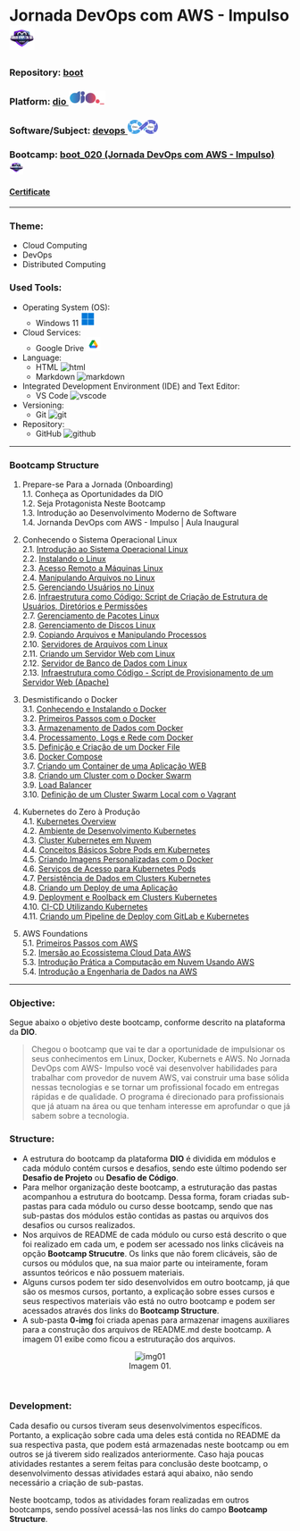 # Jornada DevOps com AWS - Impulso   <img src="./0-aux/logo_boot.webp" alt="boot_020" width="auto" height="45">

### Repository: [boot](../../../)   
### Platform: <a href="../../">dio   <img src="https://github.com/PedroHeeger/main/blob/main/0-aux/logos/plataforma/dio.jpeg" alt="dio" width="auto" height="25"></a>   
### Software/Subject: <a href="../">devops   <img src="https://github.com/PedroHeeger/main/blob/main/0-aux/logos/content/devops.png" alt="devops" width="auto" height="25"></a>
### Bootcamp: <a href="./">boot_020 (Jornada DevOps com AWS - Impulso)   <img src="./0-aux/logo_boot.webp" alt="boot_020" width="auto" height="25"></a>

#### <a href="https://github.com/PedroHeeger/main/blob/main/cert_ti/03-conclu/development/devops/(24-02-28)_Cert_Jornada_DevOps...AWS-Impulso_PH_DIO.pdf">Certificate</a>

---

### Theme:
- Cloud Computing
- DevOps
- Distributed Computing

### Used Tools:
- Operating System (OS): 
  - Windows 11 <img src="https://github.com/PedroHeeger/main/blob/main/0-aux/logos/software/windows11.png" alt="windows11" width="auto" height="25">
- Cloud Services:
  - Google Drive <img src="https://github.com/PedroHeeger/main/blob/main/0-aux/logos/software/google_drive.png" alt="google_drive" width="auto" height="25">
- Language:
  - HTML   <img src="https://cdn.jsdelivr.net/gh/devicons/devicon/icons/html5/html5-original.svg" alt="html" width="auto" height="25">
  - Markdown   <img src="https://cdn.jsdelivr.net/gh/devicons/devicon/icons/markdown/markdown-original.svg" alt="markdown" width="auto" height="25">
- Integrated Development Environment (IDE) and Text Editor:
  - VS Code   <img src="https://cdn.jsdelivr.net/gh/devicons/devicon/icons/vscode/vscode-original.svg" alt="vscode" width="auto" height="25">
- Versioning: 
  - Git   <img src="https://cdn.jsdelivr.net/gh/devicons/devicon/icons/git/git-original.svg" alt="git" width="auto" height="25">
- Repository:
  - GitHub   <img src="https://cdn.jsdelivr.net/gh/devicons/devicon/icons/github/github-original.svg" alt="github" width="auto" height="25">

---

### Bootcamp Structure
1. Prepare-se Para a Jornada (Onboarding)  
  1.1. Conheça as Oportunidades da DIO   
  1.2. Seja Protagonista Neste Bootcamp   
  1.3. Introdução ao Desenvolvimento Moderno de Software   
  1.4. Jornanda DevOps com AWS - Impulso | Aula Inaugural   

2. Conhecendo o Sistema Operacional Linux   
  2.1. [Introdução ao Sistema Operacional Linux](https://github.com/PedroHeeger/boot/tree/main/dio/linux/boot_003/02-linux#item2.1)   
  2.2. [Instalando o Linux](https://github.com/PedroHeeger/boot/tree/main/dio/linux/boot_003/02-linux#item2.2)   
  2.3. [Acesso Remoto a Máquinas Linux](https://github.com/PedroHeeger/boot/tree/main/dio/linux/boot_003/02-linux#item2.3)   
  2.4. [Manipulando Arquivos no Linux](https://github.com/PedroHeeger/boot/tree/main/dio/linux/boot_003/02-linux#item2.4)   
  2.5. [Gerenciando Usuários no Linux](https://github.com/PedroHeeger/boot/tree/main/dio/linux/boot_003/02-linux#item2.5)   
  2.6. [Infraestrutura como Código: Script de Criação de Estrutura de Usuários, Diretórios e Permissões](https://github.com/PedroHeeger/boot/tree/main/dio/linux/boot_003/02-linux#item2.9)   
  2.7. [Gerenciamento de Pacotes Linux](https://github.com/PedroHeeger/boot/tree/main/dio/linux/boot_003/02-linux#item2.6)   
  2.8. [Gerenciamento de Discos Linux](https://github.com/PedroHeeger/boot/tree/main/dio/linux/boot_003/02-linux#item2.7)   
  2.9. [Copiando Arquivos e Manipulando Processos](https://github.com/PedroHeeger/boot/tree/main/dio/linux/boot_003/02-linux#item2.8)   
  2.10. [Servidores de Arquivos com Linux](https://github.com/PedroHeeger/boot/tree/main/dio/linux/boot_003/03-servidor_linux#item3.1)   
  2.11. [Criando um Servidor Web com Linux](https://github.com/PedroHeeger/boot/tree/main/dio/linux/boot_003/03-servidor_linux#item3.2)   
  2.12. [Servidor de Banco de Dados com Linux](https://github.com/PedroHeeger/boot/tree/main/dio/linux/boot_003/03-servidor_linux#item3.3)   
  2.13. [Infraestrutura como Código - Script de Provisionamento de um Servidor Web (Apache)](https://github.com/PedroHeeger/boot/tree/main/dio/linux/boot_003/03-servidor_linux#item3.4)   

3. Desmistificando o Docker   
  3.1. [Conhecendo e Instalando o Docker](https://github.com/PedroHeeger/boot/tree/main/dio/docker/boot_006/01-introducao_docker#item1.1)   
  3.2. [Primeiros Passos com o Docker](https://github.com/PedroHeeger/boot/tree/main/dio/docker/boot_006/01-introducao_docker#item1.2)   
  3.3. [Armazenamento de Dados com Docker](https://github.com/PedroHeeger/boot/tree/main/dio/docker/boot_006/01-introducao_docker#item1.3)   
  3.4. [Processamento, Logs e Rede com Docker](https://github.com/PedroHeeger/boot/tree/main/dio/docker/boot_006/01-introducao_docker#item1.4)   
  3.5. [Definição e Criação de um Docker File](https://github.com/PedroHeeger/boot/tree/main/dio/docker/boot_006/02-dockerfile_compose#item2.1)   
  3.6. [Docker Compose](https://github.com/PedroHeeger/boot/tree/main/dio/docker/boot_006/02-dockerfile_compose#item2.2)   
  3.7. [Criando um Container de uma Aplicação WEB](https://github.com/PedroHeeger/boot/tree/main/dio/docker/boot_006/02-dockerfile_compose#item2.3)   
  3.8. [Criando um Cluster com o Docker Swarm](https://github.com/PedroHeeger/boot/tree/main/dio/docker/boot_006/03-docker_swarm#item3.1)   
  3.9. [Load Balancer](https://github.com/PedroHeeger/boot/tree/main/dio/docker/boot_006/03-docker_swarm#item3.2)   
  3.10. [Definição de um Cluster Swarm Local com o Vagrant](https://github.com/PedroHeeger/boot/tree/main/dio/docker/boot_006/03-docker_swarm#item3.3)   

4. Kubernetes do Zero à Produção   
  4.1. [Kubernetes Overview](https://github.com/PedroHeeger/boot/tree/main/dio/kubernetes/boot_015/01-introducao_kubernetes#item1.1)   
  4.2. [Ambiente de Desenvolvimento Kubernetes](https://github.com/PedroHeeger/boot/tree/main/dio/kubernetes/boot_015/01-introducao_kubernetes#item1.2)   
  4.3. [Cluster Kubernetes em Nuvem](https://github.com/PedroHeeger/boot/tree/main/dio/kubernetes/boot_015/01-introducao_kubernetes#item1.3)   
  4.4. [Conceitos Básicos Sobre Pods em Kubernetes](https://github.com/PedroHeeger/boot/tree/main/dio/kubernetes/boot_015/02-primeiros_passos#item2.1)   
  4.5. [Criando Imagens Personalizadas com o Docker](https://github.com/PedroHeeger/boot/tree/main/dio/kubernetes/boot_015/02-primeiros_passos#item2.2)   
  4.6. [Serviços de Acesso para Kubernetes Pods](https://github.com/PedroHeeger/boot/tree/main/dio/kubernetes/boot_015/03-expondo_conectando#item3.1)   
  4.7. [Persistência de Dados em Clusters Kubernetes](https://github.com/PedroHeeger/boot/tree/main/dio/kubernetes/boot_015/03-expondo_conectando#item3.2)   
  4.8. [Criando um Deploy de uma Aplicação](https://github.com/PedroHeeger/boot/tree/main/dio/kubernetes/boot_015/03-expondo_conectando#item3.3)   
  4.9. [Deployment e Roolback em Clusters Kubernetes](https://github.com/PedroHeeger/boot/tree/main/dio/kubernetes/boot_015/04-automatizando#item4.1)   
  4.10. [CI-CD Utilizando Kubernetes](https://github.com/PedroHeeger/boot/tree/main/dio/kubernetes/boot_015/04-automatizando#item4.2)   
  4.11. [Criando um Pipeline de Deploy com GitLab e Kubernetes](https://github.com/PedroHeeger/boot/tree/main/dio/kubernetes/boot_015/04-automatizando#item4.3)   

5. AWS Foundations   
  5.1. [Primeiros Passos com AWS](https://github.com/PedroHeeger/boot/tree/main/dio/aws/boot_011/03-aws_foundation#item3.1)   
  5.2. [Imersão ao Ecossistema Cloud Data AWS](https://github.com/PedroHeeger/boot/tree/main/dio/aws/boot_011/03-aws_foundation#item3.10)   
  5.3. [Introdução Prática a Computação em Nuvem Usando AWS](https://github.com/PedroHeeger/boot/tree/main/dio/aws/boot_011/03-aws_foundation#item3.6)   
  5.4. [Introdução a Engenharia de Dados na AWS]()   

---

### Objective:
Segue abaixo o objetivo deste bootcamp, conforme descrito na plataforma da **DIO**.
  
>Chegou o bootcamp que vai te dar a oportunidade de impulsionar os seus conhecimentos em Linux, Docker, Kubernets e AWS. No Jornada DevOps com AWS- Impulso você vai desenvolver habilidades para trabalhar com provedor de nuvem AWS, vai construir uma base sólida nessas tecnologias e se tornar um profissional focado em entregas rápidas e de qualidade. O programa é direcionado para profissionais que já atuam na área ou que tenham interesse em aprofundar o que já sabem sobre a tecnologia.

### Structure:
- A estrutura do bootcamp da plataforma **DIO** é dividida em módulos e cada módulo contém cursos e desafios, sendo este último podendo ser **Desafio de Projeto** ou **Desafio de Código**. 
- Para melhor organização deste bootcamp, a estruturação das pastas acompanhou a estrutura do bootcamp. Dessa forma, foram criadas sub-pastas para cada módulo ou curso desse bootcamp, sendo que nas sub-pastas dos módulos estão contidas as pastas ou arquivos dos desafios ou cursos realizados.
- Nos arquivos de README de cada módulo ou curso está descrito o que foi realizado em cada um, e podem ser acessado nos links clicáveis na opção **Bootcamp Strucutre**. Os links que não forem clicáveis, são de cursos ou módulos que, na sua maior parte ou inteiramente, foram assuntos teóricos e não possuem materiais.
- Alguns cursos podem ter sido desenvolvidos em outro bootcamp, já que são os mesmos cursos, portanto, a explicação sobre esses cursos e seus respectivos materiais vão está no outro bootcamp e podem ser acessados através dos links do **Bootcamp Structure**.
- A sub-pasta **0-img** foi criada apenas para armazenar imagens auxiliares para a construção dos arquivos de README.md deste bootcamp. A imagem 01 exibe como ficou a estruturação dos arquivos.

<div align="Center"><figure>
    <img src="./0-aux/img01.png" alt="img01"><br>
    <figcaption>Imagem 01.</figcaption>
</figure></div><br>

### Development:
Cada desafio ou cursos tiveram seus desenvolvimentos específicos. Portanto, a explicação sobre cada uma deles está contida no README da sua respectiva pasta, que podem está armazenadas neste bootcamp ou em outros se já tiverem sido realizados anteriormente. Caso haja poucas atividades restantes a serem feitas para conclusão deste bootcamp, o desenvolvimento dessas atividades estará aqui abaixo, não sendo necessário a criação de sub-pastas.

Neste bootcamp, todos as atividades foram realizadas em outros bootcamps, sendo possível acessá-las nos links do campo **Bootcamp Structure**. 